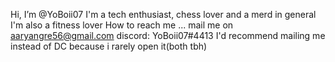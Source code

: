 Hi, I’m @YoBoii07
I'm a tech enthusiast, chess lover and a merd in general
I'm also a fitness lover
How to reach me ...
mail me on 
aaryangre56@gmail.com
discord: YoBoii07#4413
I'd recommend mailing me instead of DC because i rarely open it(both tbh)
<!---
YoBoii07/YoBoii07 is a ✨ special ✨ repository because its `README.md` (this file) appears on your GitHub profile.
You can click the Preview link to take a look at your changes.
--->
